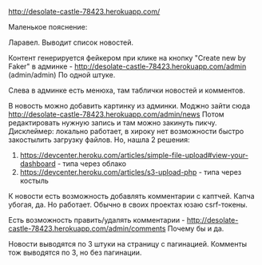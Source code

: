 http://desolate-castle-78423.herokuapp.com/

Маленькое пояснение:

Ларавел.
Выводит список новостей.

Контент генерируется фейкером при клике на кнопку "Create new by Faker" в админке - http://desolate-castle-78423.herokuapp.com/admin (admin/admin)
По одной штуке.

Слева в админке есть менюха, там таблички новостей и комментов. 

В новость можно добавить картинку из админки. 
Моджно зайти сюда http://desolate-castle-78423.herokuapp.com/admin/news
Потом редактировать нужную запись и там можно закинуть пикчу.
Дисклеймер: локально работает, в хироку нет возможности быстро закостылить загрузку файлов. Но, нашла 2 решения:
1. https://devcenter.heroku.com/articles/simple-file-upload#view-your-dashboard - типа через облако
2. https://devcenter.heroku.com/articles/s3-upload-php - типа через костыль

К новости есть возможность добавлять комментарии с каптчей. 
Капча убогая, да. Но работает. Обычно в своих проектах юзаю csrf-токены.

Есть возможность править/удалять комментарии - http://desolate-castle-78423.herokuapp.com/admin/comments
Почему бы и да.

Новости выводятся по 3 штуки на страницу с пагинацией. 
Комменты тож выводятся по 3, но без пагинации.
